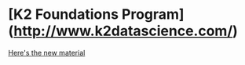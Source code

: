 # [K2 Foundations Program] (http://www.k2datascience.com/)

[Here's the new material](https://github.com/k2datascience/ds-foundations/wiki)
